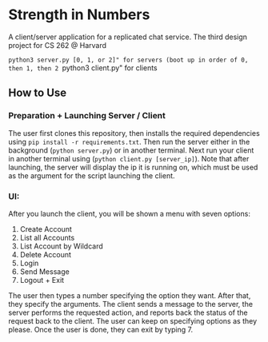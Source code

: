 # Strength in Numbers
A client/server application for a replicated chat service. The third design project for CS 262 @ Harvard

``python3 server.py [0, 1, or 2]" for servers (boot up in order of 0, then 1, then 2
``python3 client.py" for clients

## How to Use

### Preparation + Launching Server / Client
The user first clones this repository, then installs the required dependencies using `pip install -r requirements.txt`. Then run the server either in the background (`python server.py`) or in another terminal. Next run your client in another terminal using (`python client.py [server_ip]`). Note that after launching, the server will display the ip it is running on, which must be used as the argument for the script launching the client. 

### UI:
After you launch the client, you will be shown a menu with seven options:
1. Create Account
2. List all Accounts
3. List Account by Wildcard
4. Delete Account
5. Login
6. Send Message
7. Logout + Exit

The user then types a number specifying the option they want. After that, they specify the arguments. The client sends a message to the server, the server performs the requested action, and reports back the status of the request back to the client. The user can keep on specifying options as they please. Once the user is done, they can exit by typing 7.
